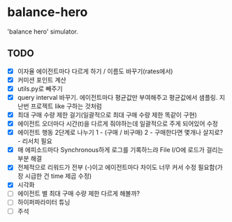 # balance-hero
'balance hero' simulator.

## TODO
- [x] 이자율 에이전트마다 다르게 하기 / 이름도 바꾸기(rates에서)
- [x] 커미션 포인트 계산
- [x] utils.py로 빼주기
- [x] query interval 바꾸기. 에이전트마다 평균값만 부여해주고 평균값에서 샘플링. 지난번 프로젝트 like 구하는 것처럼
- [x] 최대 구매 수량 제한 걸기(일괄적으로 최대 구매 수량 제한 똑같이 구현)
- [x] 에이전트 오더마다 시간(t)을 다르게 줘야하는데 일괄적으로 주게 되어있어 수정
- [x] 에이전트 행동 2단계로 나누기 1 - (구매 / 비구매) 2 - 구매한다면 몇개나 살지로? - 리서치 필요
- [x] 매 에피소드마다 Synchronous하게 로그를 기록하느랴 File I/O에 로드가 걸리는 부분 해결
- [x] 전체적으로 리워드가 전부 (-)이고 에이전트마다 차이도 너무 커서 수정 필요함(가장 시급한 건 time 제곱 수정)
- [x] 시각화
- [ ] 에이전트 별 최대 구매 수량 제한 다르게 해볼까?
- [ ] 하이퍼파라미터 튜닝
- [ ] 주석
